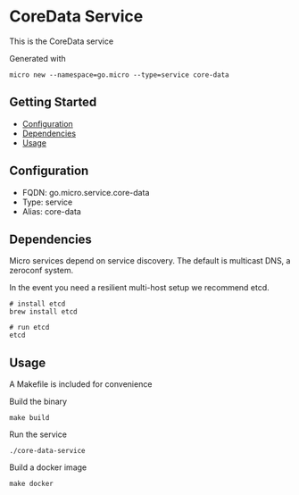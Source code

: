 # CoreData Service

This is the CoreData service

Generated with

```
micro new --namespace=go.micro --type=service core-data
```

## Getting Started

- [Configuration](#configuration)
- [Dependencies](#dependencies)
- [Usage](#usage)

## Configuration

- FQDN: go.micro.service.core-data
- Type: service
- Alias: core-data

## Dependencies

Micro services depend on service discovery. The default is multicast DNS, a zeroconf system.

In the event you need a resilient multi-host setup we recommend etcd.

```
# install etcd
brew install etcd

# run etcd
etcd
```

## Usage

A Makefile is included for convenience

Build the binary

```
make build
```

Run the service
```
./core-data-service
```

Build a docker image
```
make docker
```